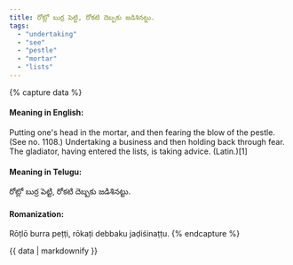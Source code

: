 ```yaml
---
title: రోట్లో బుర్ర పెట్టి, రోకటి దెబ్బకు జడిశినట్టు.
tags:
  - "undertaking"
  - "see"
  - "pestle"
  - "mortar"
  - "lists"
---
```


{% capture data %}
#### Meaning in English:
Putting one's head in the mortar, and then fearing the blow of the pestle.
(See no. 1108.)
Undertaking a business and then holding back through fear.
The gladiator, having entered the lists, is taking advice. (Latin.)[1]

#### Meaning in Telugu:
రోట్లో బుర్ర పెట్టి, రోకటి దెబ్బకు జడిశినట్టు.

#### Romanization:
Rōṭlō burra peṭṭi, rōkaṭi debbaku jaḍiśinaṭṭu.
{% endcapture %}

{{ data | markdownify }}

